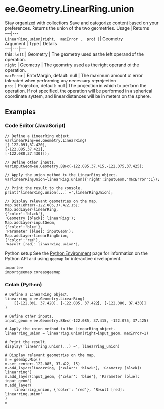  
#  ee.Geometry.LinearRing.union
Stay organized with collections  Save and categorize content based on your preferences. 
Returns the union of the two geometries. Usage | Returns  
---|---  
`LinearRing.union(right, _maxError_, _proj_)`|  Geometry  
Argument | Type | Details  
---|---|---  
this: `left` | Geometry | The geometry used as the left operand of the operation.  
`right` | Geometry | The geometry used as the right operand of the operation.  
`maxError` | ErrorMargin, default: null | The maximum amount of error tolerated when performing any necessary reprojection.  
`proj` | Projection, default: null | The projection in which to perform the operation. If not specified, the operation will be performed in a spherical coordinate system, and linear distances will be in meters on the sphere.  
## Examples
### Code Editor (JavaScript)
```
// Define a LinearRing object.
varlinearRing=ee.Geometry.LinearRing(
[[-122.091,37.420],
[-122.085,37.422],
[-122.080,37.430]]);

// Define other inputs.
varinputGeom=ee.Geometry.BBox(-122.085,37.415,-122.075,37.425);

// Apply the union method to the LinearRing object.
varlinearRingUnion=linearRing.union({'right':inputGeom,'maxError':1});

// Print the result to the console.
print('linearRing.union(...) =',linearRingUnion);

// Display relevant geometries on the map.
Map.setCenter(-122.085,37.422,15);
Map.addLayer(linearRing,
{'color':'black'},
'Geometry [black]: linearRing');
Map.addLayer(inputGeom,
{'color':'blue'},
'Parameter [blue]: inputGeom');
Map.addLayer(linearRingUnion,
{'color':'red'},
'Result [red]: linearRing.union');
```

Python setup
See the [ Python Environment](https://developers.google.com/earth-engine/guides/python_install) page for information on the Python API and using `geemap` for interactive development.
```
importee
importgeemap.coreasgeemap
```

### Colab (Python)
```
# Define a LinearRing object.
linearring = ee.Geometry.LinearRing(
    [[-122.091, 37.420], [-122.085, 37.422], [-122.080, 37.430]]
)

# Define other inputs.
input_geom = ee.Geometry.BBox(-122.085, 37.415, -122.075, 37.425)

# Apply the union method to the LinearRing object.
linearring_union = linearring.union(right=input_geom, maxError=1)

# Print the result.
display('linearring.union(...) =', linearring_union)

# Display relevant geometries on the map.
m = geemap.Map()
m.set_center(-122.085, 37.422, 15)
m.add_layer(linearring, {'color': 'black'}, 'Geometry [black]: linearring')
m.add_layer(input_geom, {'color': 'blue'}, 'Parameter [blue]: input_geom')
m.add_layer(
    linearring_union, {'color': 'red'}, 'Result [red]: linearring.union'
)
m
```

